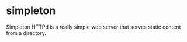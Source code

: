# simpleton
Simpleton HTTPd is a really simple web server that serves static content from a directory.
